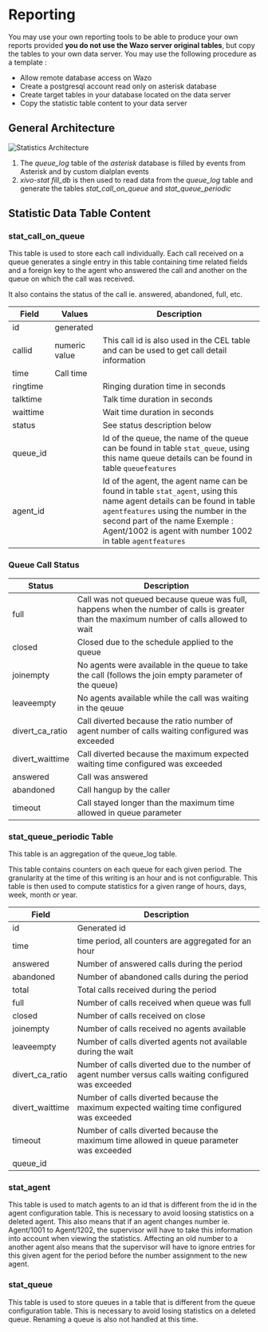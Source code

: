 # Reporting

You may use your own reporting tools to be able to produce your own
reports provided **you do not use the Wazo server original tables**, but
copy the tables to your own data server. You may use the following
procedure as a template :

  - Allow remote database access on Wazo
  - Create a postgresql account read only on asterisk database
  - Create target tables in your database located on the data server
  - Copy the statistic table content to your data server

## General Architecture

![Statistics Architecture](images/archi.png)

1.  The *queue\_log* table of the *asterisk* database is filled by
    events from Asterisk and by custom dialplan events
2.  *xivo-stat fill\_db* is then used to read data from the *queue\_log*
    table and generate the tables *stat\_call\_on\_queue* and
    *stat\_queue\_periodic*

## Statistic Data Table Content

### stat\_call\_on\_queue

This table is used to store each call individually. Each call received
on a queue generates a single entry in this table containing time
related fields and a foreign key to the agent who answered the call and
another on the queue on which the call was received.

It also contains the status of the call ie. answered, abandoned, full,
etc.

| Field     | Values        | Description                                                                                                                                                                                                                                                     |
| --------- | ------------- | --------------------------------------------------------------------------------------------------------------------------------------------------------------------------------------------------------------------------------------------------------------- |
| id        | generated     |                                                                                                                                                                                                                                                                 |
| callid    | numeric value | This call id is also used in the CEL table and can be used to get call detail information                                                                                                                                                                       |
| time      | Call time     |                                                                                                                                                                                                                                                                 |
| ringtime  |               | Ringing duration time in seconds                                                                                                                                                                                                                                |
| talktime  |               | Talk time duration in seconds                                                                                                                                                                                                                                   |
| waittime  |               | Wait time duration in seconds                                                                                                                                                                                                                                   |
| status    |               | See status description below                                                                                                                                                                                                                                    |
| queue\_id |               | Id of the queue, the name of the queue can be found in table `stat_queue`, using this name queue details can be found in table `queuefeatures`                                                                                                                  |
| agent\_id |               | Id of the agent, the agent name can be found in table `stat_agent`, using this name agent details can be found in table `agentfeatures` using the number in the second part of the name Exemple : Agent/1002 is agent with number 1002 in table `agentfeatures` |

### Queue Call Status

| Status            | Description                                                                                                                              |
| ----------------- | ---------------------------------------------------------------------------------------------------------------------------------------- |
| full              | Call was not queued because queue was full, happens when the number of calls is greater than the maximum number of calls allowed to wait |
| closed            | Closed due to the schedule applied to the queue                                                                                          |
| joinempty         | No agents were available in the queue to take the call (follows the join empty parameter of the queue)                                   |
| leaveempty        | No agents available while the call was waiting in the qeuue                                                                              |
| divert\_ca\_ratio | Call diverted because the ratio number of agent number of calls waiting configured was exceeded                                          |
| divert\_waittime  | Call diverted because the maximum expected waiting time configured was exceeded                                                          |
| answered          | Call was answered                                                                                                                        |
| abandoned         | Call hangup by the caller                                                                                                                |
| timeout           | Call stayed longer than the maximum time allowed in queue parameter                                                                      |

### stat\_queue\_periodic Table

This table is an aggregation of the queue\_log table.

This table contains counters on each queue for each given period. The
granularity at the time of this writing is an hour and is not
configurable. This table is then used to compute statistics for a given
range of hours, days, week, month or
year.

| Field             | Description                                                                                             |
| ----------------- | ------------------------------------------------------------------------------------------------------- |
| id                | Generated id                                                                                            |
| time              | time period, all counters are aggregated for an hour                                                    |
| answered          | Number of answered calls during the period                                                              |
| abandoned         | Number of abandoned calls during the period                                                             |
| total             | Total calls received during the period                                                                  |
| full              | Number of calls received when queue was full                                                            |
| closed            | Number of calls received on close                                                                       |
| joinempty         | Number of calls received no agents available                                                            |
| leaveempty        | Number of calls diverted agents not available during the wait                                           |
| divert\_ca\_ratio | Number of calls diverted due to the number of agent number versus calls waiting configured was exceeded |
| divert\_waittime  | Number of calls diverted because the maximum expected waiting time configured was exceeded              |
| timeout           | Number of calls diverted because the maximum time allowed in queue parameter was exceeded               |
| queue\_id         |                                                                                                         |

### stat\_agent

This table is used to match agents to an id that is different from the
id in the agent configuration table. This is necessary to avoid loosing
statistics on a deleted agent. This also means that if an agent changes
number ie. Agent/1001 to Agent/1202, the supervisor will have to take
this information into account when viewing the statistics. Affecting an
old number to a another agent also means that the supervisor will have
to ignore entries for this given agent for the period before the number
assignment to the new agent.

### stat\_queue

This table is used to store queues in a table that is different from the
queue configuration table. This is necessary to avoid losing statistics
on a deleted queue. Renaming a queue is also not handled at this time.
